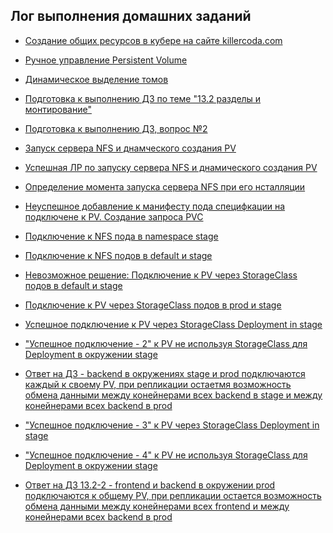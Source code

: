 ## Лог выполнения домашних заданий

- [Создание общих ресурсов в кубере на сайте killercoda.com](/13-kubernetes-config-02-mounts/Labs/create-pvc.md)

- [Ручное управление Persistent Volume](/13-kubernetes-config-02-mounts/Labs/create-pvc-3.md)

- [Динамическое выделение томов](/13-kubernetes-config-02-mounts/Labs/create-pvc-4.md)

- [Подготовка к выполнению ДЗ по теме "13.2 разделы и монтирование"](/13-kubernetes-config-02-mounts/Labs/create-pvc-5.md)

- [Подготовка к выполнению ДЗ, вопрос №2](/13-kubernetes-config-02-mounts/Labs/create-pvc-6.md)

- [Запуск сервера NFS и днамческого создания PV](/13-kubernetes-config-02-mounts/Labs/labs-pvc-storagecklass.md)

- [Успешная ЛР по запуску сервера NFS и днамического создания PV](/13-kubernetes-config-02-mounts/Labs/labs-sc-pvc-pod.md)

- [Определение момента запуска сервера NFS при его нсталляции](/13-kubernetes-config-02-mounts/Labs/labs-start-nfs.md)

- [Неуспешное добавление к манифесту пода специфкации на подключене к PV. Создание запроса PVC](/13-kubernetes-config-02-mounts/Labs/labs-pvc-pv.md)

- [Подключение к NFS пода в namespace stage](/13-kubernetes-config-02-mounts/Labs/labs-mount-stage-pvc.md)

- [Подключение к NFS подов в default и stage](/13-kubernetes-config-02-mounts/Labs/labs-mount-default-stage-pvc.md)

- [Невозможное решение: Подключение к PV через StorageClass подов в default и stage](/13-kubernetes-config-02-mounts/Labs/labs-mount-default-stage-pv-sc-pvc.md)

- [Подключение к PV через StorageClass подов в prod и stage](/13-kubernetes-config-02-mounts/Labs/labs-mount-prod-stage-pv-sc-pvc.md)

- [Успешное подключение к PV через StorageClass Deployment in stage](/13-kubernetes-config-02-mounts/Labs/labs-mount-stage-pv-ok.md)

- ["Успешное подключение - 2" к PV не используя StorageClass для Deployment в окружении stage](/13-kubernetes-config-02-mounts/Labs/labs-mount-stage-pv-ok-2.md)

- [Ответ на ДЗ - backend в окружениях stage и prod подключаются каждый к своему PV, при репликации остаетмя возможность обмена данными между конейнерами всех backend в stage и между конейнерами всех backend в prod](/13-kubernetes-config-02-mounts/Labs/labs-stage-prod-backend-replicas-pv-ok.md)

- ["Успешное подключение - 3" к PV через StorageClass Deployment in stage](/13-kubernetes-config-02-mounts/Labs/labs-mount-stage-pv-ok-3.md)

- ["Успешное подключение - 4" к PV не используя StorageClass для Deployment в окружении stage](/13-kubernetes-config-02-mounts/Labs/labs-mount-stage-pv-ok-4.md)

- [Ответ на ДЗ 13.2-2 - frontend и backend в окружении prod подключаются к общему PV, при репликации остается возможность обмена данными между конейнерами всех frontend и между конейнерами всех backend в prod](/13-kubernetes-config-02-mounts/Labs/labs-prod-frontend-backend-replicas-pv-ok.md)
